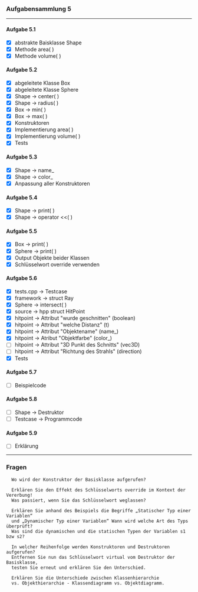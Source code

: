 ### Aufgabensammlung 5

---

#### Aufgabe 5.1
  - [x] abstrakte Baisklasse Shape
  - [x] Methode area( )
  - [x] Methode volume( )

#### Aufgabe 5.2
  - [x] abgeleitete Klasse Box
  - [x] abgeleitete Klasse Sphere
  - [x] Shape -> center( )
  - [x] Shape -> radius( )
  - [x] Box -> min( )
  - [x] Box -> max( )
  - [x] Konstruktoren
  - [x] Implementierung area( )
  - [x] Implementierung volume( )
  - [x] Tests

#### Aufgabe 5.3
  - [x] Shape -> name_
  - [x] Shape -> color_
  - [x] Anpassung aller Konstruktoren
 
#### Aufgabe 5.4
  - [x] Shape -> print( )
  - [x] Shape -> operator <<( )

#### Aufgabe 5.5
  - [x] Box -> print( )
  - [x] Sphere -> print( )
  - [x] Output Objekte beider Klassen
  - [x] Schlüsselwort override verwenden

#### Aufgabe 5.6
  - [x] tests.cpp -> Testcase
  - [x] framework -> struct Ray
  - [x] Sphere -> intersect( )
  - [x] source -> hpp struct HitPoint
  - [x] hitpoint -> Attribut "wurde geschnitten" (boolean)
  - [x] hitpoint -> Attribut "welche Distanz" (t)
  - [x] hitpoint -> Attribut "Objektename" (name_)
  - [x] hitpoint -> Atribut "Objektfarbe" (color_)
  - [ ] hitpoint -> Attribut "3D Punkt des Schnitts" (vec3D)
  - [ ] hitpoint -> Attribut "Richtung des Strahls" (direction)
  - [x] Tests

#### Aufgabe 5.7
  - [ ] Beispielcode

#### Aufgabe 5.8
  - [ ] Shape -> Destruktor
  - [ ] Testcase -> Programmcode

#### Aufgabe 5.9
  - [ ] Erklärung

---

### Fragen

      Wo wird der Konstruktor der Basisklasse aufgerufen?  

      Erklären Sie den Effekt des Schlüsselworts override im Kontext der Vererbung! 
      Was passiert, wenn Sie das Schlüsselwort weglassen?  

      Erklären Sie anhand des Beispiels die Begriffe „Statischer Typ einer Variablen“ 
      und „Dynamischer Typ einer Variablen“ Wann wird welche Art des Typs überprüft?
      Was sind die dynamischen und die statischen Typen der Variablen s1 bzw s2?  

      In welcher Reihenfolge werden Konstruktoren und Destruktoren aufgerufen? 
      Entfernen Sie nun das Schlüsselwort virtual vom Destruktor der Basisklasse, 
      testen Sie erneut und erklären Sie den Unterschied.  

      Erklären Sie die Unterschiede zwischen Klassenhierarchie 
      vs. Objekthierarchie - Klassendiagramm vs. Objektdiagramm.